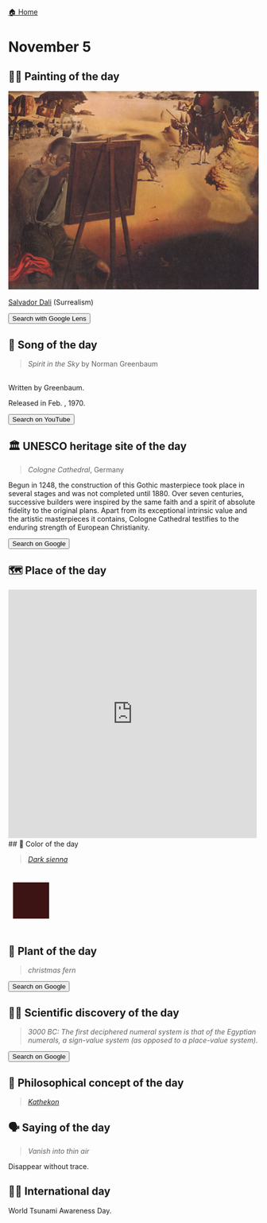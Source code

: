 
[🏠 Home](../../index.md)

# November 5

## 🧑‍🎨 Painting of the day

<img width="600" src="../img/Salvador_Dali_7.jpg">

[Salvador Dali](http://en.wikipedia.org/wiki/Salvador_Dalí) (Surrealism)

<button class="btn btn-success"
onclick=" window.open('https://lens.google.com/uploadbyurl?url=https://iretes.github.io/one-a-day/data/img/Salvador_Dali_7.jpg','_blank')">
Search with Google Lens
</button>

## 🎼 Song of the day

> *Spirit in the Sky*
by Norman Greenbaum

<br />Written by Greenbaum.

Released in Feb. , 1970.

<button class="btn btn-success"
onclick=" window.open('http://www.youtube.com/search?q=Spirit in the Sky by Norman Greenbaum','_blank')">
Search on YouTube
</button>

## 🏛️ UNESCO heritage site of the day

> *Cologne Cathedral*, Germany

<p>Begun in 1248, the construction of this Gothic masterpiece took place in several stages and was not completed until 1880. Over seven centuries, successive builders were inspired by the same faith and a spirit of absolute fidelity to the original plans. Apart from its exceptional intrinsic value and the artistic masterpieces it contains, Cologne Cathedral testifies to the enduring strength of European Christianity.</p>

<button class="btn btn-success"
onclick=" window.open('http://www.google.com/search?q=Cologne Cathedral','_blank')">
Search on Google
</button>

## 🗺️ Place of the day

<iframe
src="https://www.mapcrunch.com"
name="mapcrunch"
width="500"
height="500"
allowTransparency="true"
scrolling="no"
frameborder="0"
>
</iframe>
## 🎨 Color of the day

> *[Dark sienna](https://en.wikipedia.org/wiki/Sienna)*

<div style="color:#3C1414; font-size: 100px;">&#9632;</div>

## 🌿 Plant of the day

> *christmas fern*

<button class="btn btn-success"
onclick=" window.open('http://www.google.com/search?q=christmas fern','_blank')">
Search on Google
</button>

## 🧑‍🔬 Scientific discovery of the day

> *3000 BC: The first deciphered numeral system is that of the Egyptian numerals, a sign-value system (as opposed to a place-value system).*

<button class="btn btn-success"
onclick=" window.open('http://www.google.com/search?q=3000 BC: The first deciphered numeral system is that of the Egyptian numerals, a sign-value system (as opposed to a place-value system).','_blank')"> 
Search on Google
</button>

## 💭 Philosophical concept of the day

> *[Kathekon](https://en.wikipedia.org/wiki/Kathekon)*

## 🗣️ Saying of the day

> *Vanish into thin air*

Disappear without trace.

## 🏳️‍🌈 International day

World Tsunami Awareness Day.